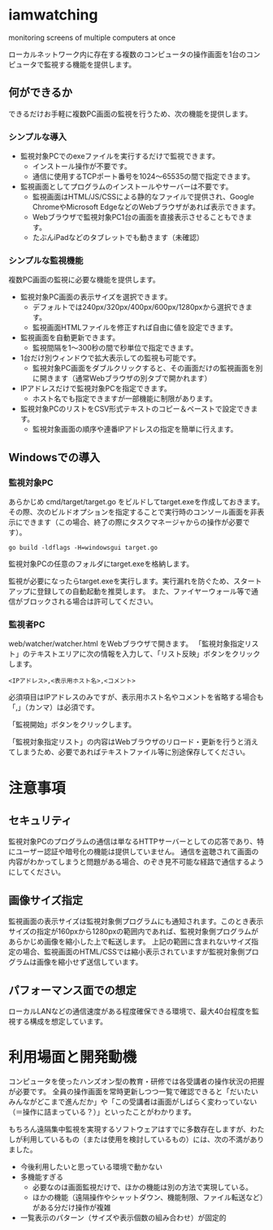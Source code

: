 # iamwatching
monitoring screens of multiple computers at once

ローカルネットワーク内に存在する複数のコンピュータの操作画面を1台のコンピュータで監視する機能を提供します。


## 何ができるか
できるだけお手軽に複数PC画面の監視を行うため、次の機能を提供します。

### シンプルな導入

* 監視対象PCでのexeファイルを実行するだけで監視できます。
  - インストール操作が不要です。
  - 通信に使用するTCPポート番号を1024～65535の間で指定できます。
* 監視画面としてプログラムのインストールやサーバーは不要です。
  - 監視画面はHTML/JS/CSSによる静的なファイルで提供され、Google ChromeやMicrosoft EdgeなどのWebブラウザがあれば表示できます。
  - Webブラウザで監視対象PC1台の画面を直接表示させることもできます。
  - たぶんiPadなどのタブレットでも動きます（未確認）

### シンプルな監視機能
複数PC画面の監視に必要な機能を提供します。

* 監視対象PC画面の表示サイズを選択できます。
  - デフォルトでは240px/320px/400px/600px/1280pxから選択できます。
  - 監視画面HTMLファイルを修正すれば自由に値を設定できます。
* 監視画面を自動更新できます。
  - 監視間隔を1～300秒の間で秒単位で指定できます。
* 1台だけ別ウィンドウで拡大表示しての監視も可能です。
  * 監視対象PC画面をダブルクリックすると、その画面だけの監視画面を別に開きます（通常Webブラウザの別タブで開かれます）
* IPアドレスだけで監視対象PCを指定できます。
  - ホスト名でも指定できますが一部機能に制限があります。
* 監視対象PCのリストをCSV形式テキストのコピー＆ペーストで設定できます。
  - 監視対象画面の順序や連番IPアドレスの指定を簡単に行えます。


## Windowsでの導入

### 監視対象PC
あらかじめ cmd/target/target.go をビルドしてtarget.exeを作成しておきます。
その際、次のビルドオプションを指定することで実行時のコンソール画面を非表示にできます（この場合、終了の際にタスクマネージャからの操作が必要です）。

```
go build -ldflags -H=windowsgui target.go
```

監視対象PCの任意のフォルダにtarget.exeを格納します。

監視が必要になったらtarget.exeを実行します。実行漏れを防ぐため、スタートアップに登録しての自動起動を推奨します。
また、ファイヤーウォール等で通信がブロックされる場合は許可してください。

### 監視者PC

web/watcher/watcher.html をWebブラウザで開きます。
「監視対象指定リスト」のテキストエリアに次の情報を入力して、「リスト反映」ボタンをクリックします。

```
<IPアドレス>,<表示用ホスト名>,<コメント>
```

必須項目はIPアドレスのみですが、表示用ホスト名やコメントを省略する場合も「,」（カンマ）は必須です。

「監視開始」ボタンをクリックします。

「監視対象指定リスト」の内容はWebブラウザのリロード・更新を行うと消えてしまうため、必要であればテキストファイル等に別途保存してください。



# 注意事項
## セキュリティ
監視対象PCのプログラムの通信は単なるHTTPサーバーとしての応答であり、特にユーザー認証や暗号化の機能は提供していません。
通信を盗聴されて画面の内容がわかってしまうと問題がある場合、のぞき見不可能な経路で通信するようにしてください。

## 画像サイズ指定
監視画面の表示サイズは監視対象側プログラムにも通知されます。このとき表示サイズの指定が160pxから1280pxの範囲内であれば、監視対象側プログラムがあらかじめ画像を縮小した上で転送します。
上記の範囲に含まれないサイズ指定の場合、監視画面のHTML/CSSでは縮小表示されていますが監視対象側プログラムは画像を縮小せず送信しています。

## パフォーマンス面での想定
ローカルLANなどの通信速度がある程度確保できる環境で、最大40台程度を監視する構成を想定しています。


# 利用場面と開発動機
コンピュータを使ったハンズオン型の教育・研修では各受講者の操作状況の把握が必要です。
全員の操作画面を常時更新しつつ一覧で確認できると「だいたいみんながどこまで進んだか」や「この受講者は画面がしばらく変わっていない（＝操作に詰まっている？）」といったことがわかります。

もちろん遠隔集中監視を実現するソフトウェアはすでに多数存在しますが、わたしが利用しているもの（または使用を検討しているもの）には、次の不満がありました。

* 今後利用したいと思っている環境で動かない
* 多機能すぎる
  - 必要なのは画面監視だけで、ほかの機能は別の方法で実現している。
  - ほかの機能（遠隔操作やシャットダウン、機能制限、ファイル転送など）がある分だけ操作が複雑
* 一覧表示のパターン（サイズや表示個数の組み合わせ）が固定的
